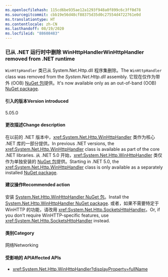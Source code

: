 ```yaml
---
ms.openlocfilehash: 115cd6be935ae12a1293f948a0f899c6c3ff0d78
ms.sourcegitcommit: cbb19e56d48cf88375d35d0c27554d4722761e0d
ms.translationtype: HT
ms.contentlocale: zh-CN
ms.lasthandoff: 08/19/2020
ms.locfileid: "88608483"
---
```

### <a name="winhttphandler-removed-from-net-runtime"></a><span data-ttu-id="c0d60-101">已从 .NET 运行时中删除 WinHttpHandler</span><span class="sxs-lookup"><span data-stu-id="c0d60-101">WinHttpHandler removed from .NET runtime</span></span>

<span data-ttu-id="c0d60-102">`WinHttpHandler` 类已从 System.Net.Http.dll 程序集删除。</span><span class="sxs-lookup"><span data-stu-id="c0d60-102">The `WinHttpHandler` class was removed from the *System.Net.Http.dll* assembly.</span></span> <span data-ttu-id="c0d60-103">它现在仅作为带外 (OOB) [NuGet 包](https://www.nuget.org/packages/System.Net.Http.WinHttpHandler/)提供。</span><span class="sxs-lookup"><span data-stu-id="c0d60-103">It's now available only as an out-of-band (OOB) [NuGet package](https://www.nuget.org/packages/System.Net.Http.WinHttpHandler/).</span></span>

#### <a name="version-introduced"></a><span data-ttu-id="c0d60-104">引入的版本</span><span class="sxs-lookup"><span data-stu-id="c0d60-104">Version introduced</span></span>

<span data-ttu-id="c0d60-105">5.0</span><span class="sxs-lookup"><span data-stu-id="c0d60-105">5.0</span></span>

#### <a name="change-description"></a><span data-ttu-id="c0d60-106">更改描述</span><span class="sxs-lookup"><span data-stu-id="c0d60-106">Change description</span></span>

<span data-ttu-id="c0d60-107">在以前的 .NET 版本中，<xref:System.Net.Http.WinHttpHandler> 类作为核心 .NET 库的一部分提供。</span><span class="sxs-lookup"><span data-stu-id="c0d60-107">In previous .NET versions, the <xref:System.Net.Http.WinHttpHandler> class is available as part of the core .NET libraries.</span></span> <span data-ttu-id="c0d60-108">从 .NET 5.0 开始，<xref:System.Net.Http.WinHttpHandler> 类仅作为单独安装的 [NuGet 包](https://www.nuget.org/packages/System.Net.Http.WinHttpHandler/)提供。</span><span class="sxs-lookup"><span data-stu-id="c0d60-108">Starting in .NET 5.0, the <xref:System.Net.Http.WinHttpHandler> class is only available as a separately installed [NuGet package](https://www.nuget.org/packages/System.Net.Http.WinHttpHandler/).</span></span>

#### <a name="recommended-action"></a><span data-ttu-id="c0d60-109">建议操作</span><span class="sxs-lookup"><span data-stu-id="c0d60-109">Recommended action</span></span>

<span data-ttu-id="c0d60-110">安装 [System.Net.Http.WinHttpHandler NuGet 包](https://www.nuget.org/packages/System.Net.Http.WinHttpHandler/)。</span><span class="sxs-lookup"><span data-stu-id="c0d60-110">Install the [System.Net.Http.WinHttpHandler NuGet package](https://www.nuget.org/packages/System.Net.Http.WinHttpHandler/).</span></span> <span data-ttu-id="c0d60-111">或者，如果不需要特定于 WinHTTP 的功能，请改用 <xref:System.Net.Http.SocketsHttpHandler>。</span><span class="sxs-lookup"><span data-stu-id="c0d60-111">Or, if you don't require WinHTTP-specific features, use <xref:System.Net.Http.SocketsHttpHandler> instead.</span></span>

#### <a name="category"></a><span data-ttu-id="c0d60-112">类别</span><span class="sxs-lookup"><span data-stu-id="c0d60-112">Category</span></span>

<span data-ttu-id="c0d60-113">网络</span><span class="sxs-lookup"><span data-stu-id="c0d60-113">Networking</span></span>

#### <a name="affected-apis"></a><span data-ttu-id="c0d60-114">受影响的 API</span><span class="sxs-lookup"><span data-stu-id="c0d60-114">Affected APIs</span></span>

- <xref:System.Net.Http.WinHttpHandler?displayProperty=fullName>

<!--

#### Affected APIs

- `T:System.Net.Http.WinHttpHandler`

-->
